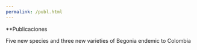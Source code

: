 ```yaml
---
permalink: /publ.html
---
```


**Publicaciones

Five new species and three new varieties of Begonia endemic to Colombia
